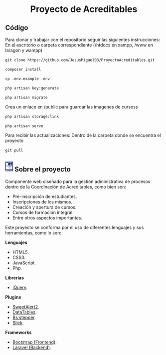 <h1 align="center">Proyecto de Acreditables</h1>

## Código

Para clonar y trabajar con el repositorio seguir las siguientes instrucciones:
En el escritorio o carpeta correspondiente (/htdocs en xampp, /www en laragon y wampp)
```
git clone https://github.com/JesusMiguel03/ProyectoAcreditables.git
```
```
composer install
```
```
cp .env.example .env
```
```
php artisan key:generate
```
```
php artisan migrate
```
Crea un enlace en /public para guardar las imagenes de cursoss
```
php artisan storage:link
```
```
php artisan serve
```
Para recibir las actualizaciones:
Dentro de la carpeta donde se encuentra el proyecto
```
git pull
```

## <img src="./public/vendor/img/logo.png" width="25"> Sobre el proyecto

Componente web diseñado para la gestión administrativa de procesos dentro de la Coordinación de Acreditables, como bien son:

- Pre-inscripción de estudiantes.
- Inscripciones de los mismos.
- Creación y apertura de cursos.
- Cursos de formación integral.
- Entre otros aspectos importantes.

Este proyecto se conforma por el uso de diferentes lenguajes y sus herramientas, como lo son:

**Lenguajes**
- HTML5.
- CSS3.
- JavaScript.
- Php.

**Librerías**
- [jQuery](https://jquery.com/download/).

**Plugins**
- [SweetAlert2](https://sweetalert2.github.io).
- [DataTables](https://datatables.net).
- [Bs stepper](https://johann-s.github.io/bs-stepper/).
- [Slick](http://kenwheeler.github.io/slick/).

**Frameworks**
- [Bootstrap (Frontend)](https://getbootstrap.com/docs/4.6/getting-started/introduction/).
- [Laravel (Backend)](https://laravel.com/docs/8.x/installation).
